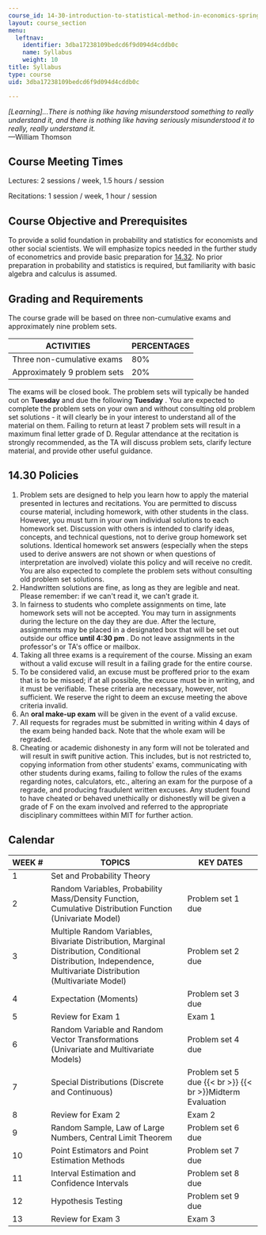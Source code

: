 ```yaml
---
course_id: 14-30-introduction-to-statistical-method-in-economics-spring-2006
layout: course_section
menu:
  leftnav:
    identifier: 3dba17238109bedcd6f9d094d4cddb0c
    name: Syllabus
    weight: 10
title: Syllabus
type: course
uid: 3dba17238109bedcd6f9d094d4cddb0c

---
```


_\[Learning\]...There is nothing like having misunderstood something to really understand it, and there is nothing like having seriously misunderstood it to really, really understand it._  
—William Thomson

Course Meeting Times
--------------------

Lectures: 2 sessions / week, 1.5 hours / session

Recitations: 1 session / week, 1 hour / session

Course Objective and Prerequisites
----------------------------------

To provide a solid foundation in probability and statistics for economists and other social scientists. We will emphasize topics needed in the further study of econometrics and provide basic preparation for [14.32](/courses/14-32-econometrics-spring-2007). No prior preparation in probability and statistics is required, but familiarity with basic algebra and calculus is assumed.

Grading and Requirements
------------------------

The course grade will be based on three non-cumulative exams and approximately nine problem sets.

| ACTIVITIES | PERCENTAGES |
| --- | --- |
| Three non-cumulative exams | 80% |
| Approximately 9 problem sets | 20% 

The exams will be closed book. The problem sets will typically be handed out on **Tuesday** and due the following **Tuesday** . You are expected to complete the problem sets on your own and without consulting old problem set solutions - it will clearly be in your interest to understand all of the material on them. Failing to return at least 7 problem sets will result in a maximum final letter grade of D. Regular attendance at the recitation is strongly recommended, as the TA will discuss problem sets, clarify lecture material, and provide other useful guidance.

14.30 Policies
--------------

1.  Problem sets are designed to help you learn how to apply the material presented in lectures and recitations. You are permitted to discuss course material, including homework, with other students in the class. However, you must turn in your own individual solutions to each homework set. Discussion with others is intended to clarify ideas, concepts, and technical questions, not to derive group homework set solutions. Identical homework set answers (especially when the steps used to derive answers are not shown or when questions of interpretation are involved) violate this policy and will receive no credit. You are also expected to complete the problem sets without consulting old problem set solutions.
2.  Handwritten solutions are fine, as long as they are legible and neat. Please remember: if we can't read it, we can't grade it.
3.  In fairness to students who complete assignments on time, late homework sets will not be accepted. You may turn in assignments during the lecture on the day they are due. After the lecture, assignments may be placed in a designated box that will be set out outside our office **until 4:30 pm** . Do not leave assignments in the professor's or TA's office or mailbox.
4.  Taking all three exams is a requirement of the course. Missing an exam without a valid excuse will result in a failing grade for the entire course.
5.  To be considered valid, an excuse must be proffered prior to the exam that is to be missed; if at all possible, the excuse must be in writing, and it must be verifiable. These criteria are necessary, however, not sufficient. We reserve the right to deem an excuse meeting the above criteria invalid.
6.  An **oral make-up exam** will be given in the event of a valid excuse.
7.  All requests for regrades must be submitted in writing within 4 days of the exam being handed back. Note that the whole exam will be regraded.
8.  Cheating or academic dishonesty in any form will not be tolerated and will result in swift punitive action. This includes, but is not restricted to, copying information from other students' exams, communicating with other students during exams, failing to follow the rules of the exams regarding notes, calculators, etc., altering an exam for the purpose of a regrade, and producing fraudulent written excuses. Any student found to have cheated or behaved unethically or dishonestly will be given a grade of F on the exam involved and referred to the appropriate disciplinary committees within MIT for further action.

Calendar
--------

| WEEK # | TOPICS | KEY DATES |
| --- | --- | --- |
| 1 | Set and Probability Theory |  |
| 2 | Random Variables, Probability Mass/Density Function, Cumulative Distribution Function (Univariate Model) | Problem set 1 due |
| 3 | Multiple Random Variables, Bivariate Distribution, Marginal Distribution, Conditional Distribution, Independence, Multivariate Distribution (Multivariate Model) | Problem set 2 due |
| 4 | Expectation (Moments) | Problem set 3 due |
| 5 | Review for Exam 1 | Exam 1 |
| 6 | Random Variable and Random Vector Transformations (Univariate and Multivariate Models) | Problem set 4 due |
| 7 | Special Distributions (Discrete and Continuous) | Problem set 5 due  {{< br >}}  {{< br >}}Midterm Evaluation |
| 8 | Review for Exam 2 | Exam 2 |
| 9 | Random Sample, Law of Large Numbers, Central Limit Theorem | Problem set 6 due |
| 10 | Point Estimators and Point Estimation Methods | Problem set 7 due |
| 11 | Interval Estimation and Confidence Intervals | Problem set 8 due |
| 12 | Hypothesis Testing | Problem set 9 due |
| 13 | Review for Exam 3 | Exam 3